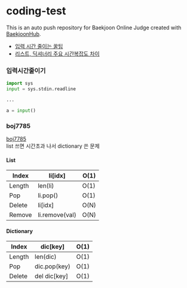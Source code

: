 # coding-test
This is an auto push repository for Baekjoon Online Judge created with [BaekjoonHub](https://github.com/BaekjoonHub/BaekjoonHub).

- [입력 시간 줄이는 꿀팁](#입력시간줄이기)
- [리스트, 딕셔너리 주요 시간복잡도 차이](#boj7785)

### 입력시간줄이기
```python
import sys
input = sys.stdin.readline

...

a = input()
```

### boj7785
[boj7785](https://github.com/2eungwoo/coding-test/tree/main/%EB%B0%B1%EC%A4%80/Silver/7785.%E2%80%85%ED%9A%8C%EC%82%AC%EC%97%90%E2%80%85%EC%9E%88%EB%8A%94%E2%80%85%EC%82%AC%EB%9E%8C)</br>
list 쓰면 시간초과 나서 dictionary 쓴 문제
#### List

| Index | li[idx] | O(1) |
| --- | --- | --- |
| Length | len(li) | O(1) |
| Pop | li.pop() | O(1) |
| Delete | li[idx] | O(N) |
| Remove | li.remove(val) | O(N) |

#### Dictionary

| Index | dic[key] | O(1) |
| --- | --- | --- |
| Length | len(dic) | O(1) |
| Pop | dic.pop(key) | O(1) |
| Delete | del dic[key] | O(1) |

